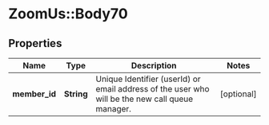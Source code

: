 # ZoomUs::Body70

## Properties
Name | Type | Description | Notes
------------ | ------------- | ------------- | -------------
**member_id** | **String** | Unique Identifier (userId) or email address of the user who will be the new call queue manager. | [optional] 


